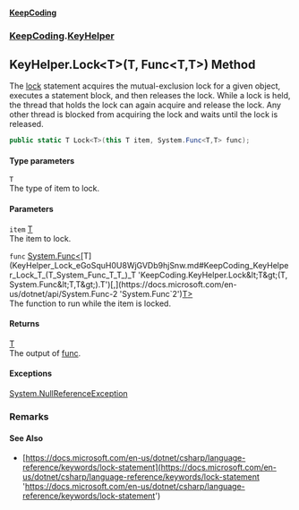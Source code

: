 #### [KeepCoding](index.md 'index')
### [KeepCoding](KeepCoding.md 'KeepCoding').[KeyHelper](KeyHelper.md 'KeepCoding.KeyHelper')
## KeyHelper.Lock&lt;T&gt;(T, Func&lt;T,T&gt;) Method
The [lock](https://docs.microsoft.com/en-us/dotnet/csharp/language-reference/keywords/lock 'https://docs.microsoft.com/en-us/dotnet/csharp/language-reference/keywords/lock') statement acquires the mutual-exclusion lock for a given object, executes a statement block, and then releases the lock. While a lock is held, the thread that holds the lock can again acquire and release the lock. Any other thread is blocked from acquiring the lock and waits until the lock is released.  
```csharp
public static T Lock<T>(this T item, System.Func<T,T> func);
```
#### Type parameters
<a name='KeepCoding_KeyHelper_Lock_T_(T_System_Func_T_T_)_T'></a>
`T`  
The type of item to lock.
  
#### Parameters
<a name='KeepCoding_KeyHelper_Lock_T_(T_System_Func_T_T_)_item'></a>
`item` [T](KeyHelper_Lock_eGoSquH0U8WjGVDb9hjSnw.md#KeepCoding_KeyHelper_Lock_T_(T_System_Func_T_T_)_T 'KeepCoding.KeyHelper.Lock&lt;T&gt;(T, System.Func&lt;T,T&gt;).T')  
The item to lock.
  
<a name='KeepCoding_KeyHelper_Lock_T_(T_System_Func_T_T_)_func'></a>
`func` [System.Func&lt;](https://docs.microsoft.com/en-us/dotnet/api/System.Func-2 'System.Func`2')[T](KeyHelper_Lock_eGoSquH0U8WjGVDb9hjSnw.md#KeepCoding_KeyHelper_Lock_T_(T_System_Func_T_T_)_T 'KeepCoding.KeyHelper.Lock&lt;T&gt;(T, System.Func&lt;T,T&gt;).T')[,](https://docs.microsoft.com/en-us/dotnet/api/System.Func-2 'System.Func`2')[T](KeyHelper_Lock_eGoSquH0U8WjGVDb9hjSnw.md#KeepCoding_KeyHelper_Lock_T_(T_System_Func_T_T_)_T 'KeepCoding.KeyHelper.Lock&lt;T&gt;(T, System.Func&lt;T,T&gt;).T')[&gt;](https://docs.microsoft.com/en-us/dotnet/api/System.Func-2 'System.Func`2')  
The function to run while the item is locked.
  
#### Returns
[T](KeyHelper_Lock_eGoSquH0U8WjGVDb9hjSnw.md#KeepCoding_KeyHelper_Lock_T_(T_System_Func_T_T_)_T 'KeepCoding.KeyHelper.Lock&lt;T&gt;(T, System.Func&lt;T,T&gt;).T')  
The output of [func](KeyHelper_Lock_eGoSquH0U8WjGVDb9hjSnw.md#KeepCoding_KeyHelper_Lock_T_(T_System_Func_T_T_)_func 'KeepCoding.KeyHelper.Lock&lt;T&gt;(T, System.Func&lt;T,T&gt;).func').
#### Exceptions
[System.NullReferenceException](https://docs.microsoft.com/en-us/dotnet/api/System.NullReferenceException 'System.NullReferenceException')  
### Remarks
#### See Also
- [https://docs.microsoft.com/en-us/dotnet/csharp/language-reference/keywords/lock-statement](https://docs.microsoft.com/en-us/dotnet/csharp/language-reference/keywords/lock-statement 'https://docs.microsoft.com/en-us/dotnet/csharp/language-reference/keywords/lock-statement')
